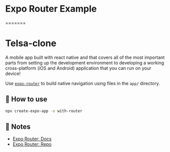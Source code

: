 
# Expo Router Example
=======
# Telsa-clone
A mobile app built with react native and that covers all of the most important parts from setting up the development environment to developing a working cross-platform (iOS and Android) application that you can run on your device!


Use [`expo-router`](https://expo.github.io/router) to build native navigation using files in the `app/` directory.

## 🚀 How to use

```sh
npx create-expo-app -e with-router
```

## 📝 Notes

- [Expo Router: Docs](https://expo.github.io/router)
- [Expo Router: Repo](https://github.com/expo/router)
